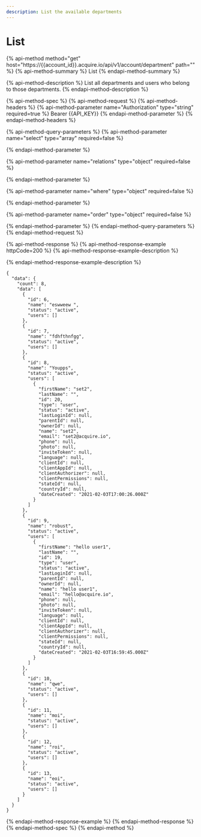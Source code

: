 ```yaml
---
description: List the available departments
---
```


# List

{% api-method method="get" host="https://{{account\_id}}.acquire.io/api/v1/account/department" path="" %}
{% api-method-summary %}
List
{% endapi-method-summary %}

{% api-method-description %}
List all departments and users who belong to those departments.
{% endapi-method-description %}

{% api-method-spec %}
{% api-method-request %}
{% api-method-headers %}
{% api-method-parameter name="Authorization" type="string" required=true %}
Bearer {{API\_KEY}}
{% endapi-method-parameter %}
{% endapi-method-headers %}

{% api-method-query-parameters %}
{% api-method-parameter name="select" type="array" required=false %}

{% endapi-method-parameter %}

{% api-method-parameter name="relations" type="object" required=false %}

{% endapi-method-parameter %}

{% api-method-parameter name="where" type="object" required=false %}

{% endapi-method-parameter %}

{% api-method-parameter name="order" type="object" required=false %}

{% endapi-method-parameter %}
{% endapi-method-query-parameters %}
{% endapi-method-request %}

{% api-method-response %}
{% api-method-response-example httpCode=200 %}
{% api-method-response-example-description %}

{% endapi-method-response-example-description %}

```
{
  "data": {
    "count": 8,
    "data": [
      {
        "id": 6,
        "name": "eswweew ",
        "status": "active",
        "users": []
      },
      {
        "id": 7,
        "name": "fdhfthnfgg",
        "status": "active",
        "users": []
      },
      {
        "id": 8,
        "name": "Youpps",
        "status": "active",
        "users": [
          {
            "firstName": "set2",
            "lastName": "",
            "id": 20,
            "type": "user",
            "status": "active",
            "lastLoginId": null,
            "parentId": null,
            "ownerId": null,
            "name": "set2",
            "email": "set2@acquire.io",
            "phone": null,
            "photo": null,
            "inviteToken": null,
            "language": null,
            "clientId": null,
            "clientAppId": null,
            "clientAuthorizer": null,
            "clientPermissions": null,
            "stateId": null,
            "countryId": null,
            "dateCreated": "2021-02-03T17:00:26.000Z"
          }
        ]
      },
      {
        "id": 9,
        "name": "robust",
        "status": "active",
        "users": [
          {
            "firstName": "hello user1",
            "lastName": "",
            "id": 19,
            "type": "user",
            "status": "active",
            "lastLoginId": null,
            "parentId": null,
            "ownerId": null,
            "name": "hello user1",
            "email": "hello@acquire.io",
            "phone": null,
            "photo": null,
            "inviteToken": null,
            "language": null,
            "clientId": null,
            "clientAppId": null,
            "clientAuthorizer": null,
            "clientPermissions": null,
            "stateId": null,
            "countryId": null,
            "dateCreated": "2021-02-03T16:59:45.000Z"
          }
        ]
      },
      {
        "id": 10,
        "name": "qwe",
        "status": "active",
        "users": []
      },
      {
        "id": 11,
        "name": "moi",
        "status": "active",
        "users": []
      },
      {
        "id": 12,
        "name": "roi",
        "status": "active",
        "users": []
      },
      {
        "id": 13,
        "name": "eoi",
        "status": "active",
        "users": []
      }
    ]
  }
}
```
{% endapi-method-response-example %}
{% endapi-method-response %}
{% endapi-method-spec %}
{% endapi-method %}

